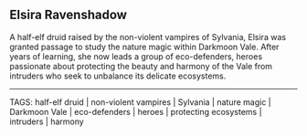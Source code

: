 ## Elsira Ravenshadow

A half-elf druid raised by the non-violent vampires of Sylvania, Elsira was granted passage to study the nature magic within Darkmoon Vale. After years of learning, she now leads a group of eco-defenders, heroes passionate about protecting the beauty and harmony of the Vale from intruders who seek to unbalance its delicate ecosystems.


---
TAGS: half-elf druid | non-violent vampires | Sylvania | nature magic | Darkmoon Vale | eco-defenders | heroes | protecting ecosystems | intruders | harmony


